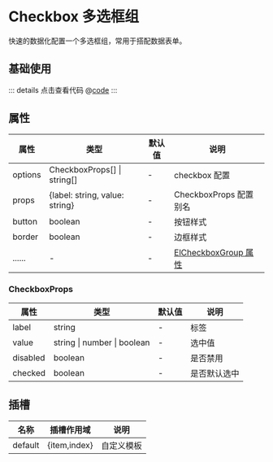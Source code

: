 # Checkbox 多选框组

快速的数据化配置一个多选框组，常用于搭配数据表单。

## 基础使用

<ClientOnly><checkboxBase/></ClientOnly>

::: details 点击查看代码
@[code](@example/checkboxBase.vue)
:::

## 属性

| 属性    | 类型                           | 默认值 | 说明                                                                                                    |
| ------- | ------------------------------ | ------ | ------------------------------------------------------------------------------------------------------- |
| options | CheckboxProps[] \| string[]    | -      | checkbox 配置                                                                                           |
| props   | {label: string, value: string} | -      | CheckboxProps 配置别名                                                                                  |
| button  | boolean                        | -      | 按钮样式                                                                                                |
| border  | boolean                        | -      | 边框样式                                                                                                |
| ......  | -                              | -      | [ElCheckboxGroup 属性](https://element-plus.org/zh-CN/component/checkbox.html#checkboxgroup-attributes) |

### CheckboxProps

| 属性     | 类型                        | 默认值 | 说明         |
| -------- | --------------------------- | ------ | ------------ |
| label    | string                      | -      | 标签         |
| value    | string \| number \| boolean | -      | 选中值       |
| disabled | boolean                     | -      | 是否禁用     |
| checked  | boolean                     | -      | 是否默认选中 |

## 插槽

| 名称    | 插槽作用域   | 说明       |
| ------- | ------------ | ---------- |
| default | {item,index} | 自定义模板 |
